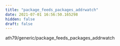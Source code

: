 ```yaml
---
title: "package_feeds_packages_addrwatch"
date: 2021-07-01 16:56:50.165298
hidden: false
draft: false
---
```


ath79/generic/package_feeds_packages_addrwatch

